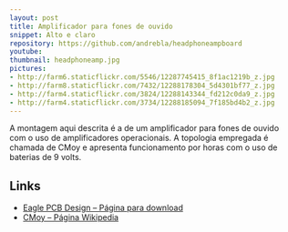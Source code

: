 ```yaml
---
layout: post
title: Amplificador para fones de ouvido
snippet: Alto e claro
repository: https://github.com/andrebla/headphoneampboard
youtube:
thumbnail: headphoneamp.jpg
pictures: 
- http://farm6.staticflickr.com/5546/12287745415_8f1ac1219b_z.jpg
- http://farm8.staticflickr.com/7432/12288178304_5d4301bf77_z.jpg
- http://farm4.staticflickr.com/3824/12288143344_fd212c0da9_z.jpg
- http://farm4.staticflickr.com/3734/12288185094_7f185bd4b2_z.jpg
---
```


A montagem aqui descrita é a de um amplificador para fones de ouvido com o uso de 
amplificadores operacionais. A topologia empregada é chamada de CMoy e apresenta 
funcionamento por horas com o uso de baterias de 9 volts.

Links
-----
* [Eagle PCB Design – Página para download](http://www.cadsoftusa.com/download-eagle/?language=en)
* [CMoy – Página Wikipedia](http://en.wikipedia.org/wiki/CMoy)
